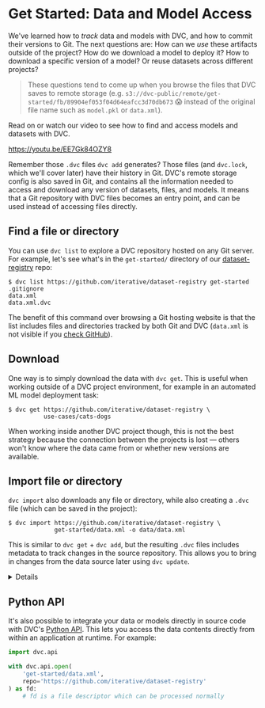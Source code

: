 # Get Started: Data and Model Access

We've learned how to _track_ data and models with DVC, and how to commit their
versions to Git. The next questions are: How can we _use_ these artifacts
outside of the project? How do we download a model to deploy it? How to download
a specific version of a model? Or reuse datasets across different projects?

> These questions tend to come up when you browse the files that DVC saves to
> remote storage (e.g.
> `s3://dvc-public/remote/get-started/fb/89904ef053f04d64eafcc3d70db673` 😱
> instead of the original file name such as `model.pkl` or `data.xml`).

Read on or watch our video to see how to find and access models and datasets
with DVC.

https://youtu.be/EE7Gk84OZY8

Remember those `.dvc` files `dvc add` generates? Those files (and `dvc.lock`,
which we'll cover later) have their history in Git. DVC's remote storage config
is also saved in Git, and contains all the information needed to access and
download any version of datasets, files, and models. It means that a Git
repository with <abbr>DVC files</abbr> becomes an entry point, and can be used
instead of accessing files directly.

## Find a file or directory

You can use `dvc list` to explore a <abbr>DVC repository</abbr> hosted on any
Git server. For example, let's see what's in the `get-started/` directory of our
[dataset-registry](https://github.com/iterative/dataset-registry) repo:

```dvc
$ dvc list https://github.com/iterative/dataset-registry get-started
.gitignore
data.xml
data.xml.dvc
```

The benefit of this command over browsing a Git hosting website is that the list
includes files and directories tracked by both Git and DVC (`data.xml` is not
visible if you
[check GitHub](https://github.com/iterative/dataset-registry/tree/master/get-started)).

## Download

One way is to simply download the data with `dvc get`. This is useful when
working outside of a <abbr>DVC project</abbr> environment, for example in an
automated ML model deployment task:

```dvc
$ dvc get https://github.com/iterative/dataset-registry \
          use-cases/cats-dogs
```

When working inside another DVC project though, this is not the best strategy
because the connection between the projects is lost — others won't know where
the data came from or whether new versions are available.

## Import file or directory

`dvc import` also downloads any file or directory, while also creating a `.dvc`
file (which can be saved in the project):

```dvc
$ dvc import https://github.com/iterative/dataset-registry \
             get-started/data.xml -o data/data.xml
```

This is similar to `dvc get` + `dvc add`, but the resulting `.dvc` files
includes metadata to track changes in the source repository. This allows you to
bring in changes from the data source later using `dvc update`.

<details>

### 💡 Expand to see what happens under the hood.

> Note that the
> [dataset registry](https://github.com/iterative/dataset-registry) repository
> doesn't actually contain a `get-started/data.xml` file. Like `dvc get`,
> `dvc import` downloads from [remote storage](/doc/command-reference/remote).

`.dvc` files created by `dvc import` have special fields, such as the data
source `repo` and `path` (under `deps`):

```git
+deps:
+- path: get-started/data.xml
+  repo:
+    url: https://github.com/iterative/dataset-registry
+    rev_lock: 96fdd8f12c14fa58a1b7354f15c7adb50e4e8542
 outs:
 - md5: 22a1a2931c8370d3aeedd7183606fd7f
   path: data.xml
```

The `url` and `rev_lock` subfields under `repo` are used to save the origin and
[version](https://git-scm.com/docs/revisions) of the dependency, respectively.

</details>

## Python API

It's also possible to integrate your data or models directly in source code with
DVC's [Python API](/doc/api-reference). This lets you access the data contents
directly from within an application at runtime. For example:

```py
import dvc.api

with dvc.api.open(
    'get-started/data.xml',
    repo='https://github.com/iterative/dataset-registry'
) as fd:
    # fd is a file descriptor which can be processed normally
```
